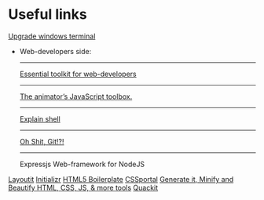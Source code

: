 # Useful links

[ Upgrade windows terminal](https://terminalsplash.com/)  

* Web-developers side: <hr>
[Essential toolkit for web-developers](https://emmet.io/) <hr>
[The animator’s JavaScript toolbox.](https://popmotion.io/) <hr>
[Explain shell ](https://explainshell.com/about) <hr>
[Oh Shit, Git!?!](https://ohshitgit.com/) <hr>
Expressjs Web-framework for NodeJS

[Layoutit](https://www.layoutit.com/)
[Initializr](http://www.initializr.com/)
[HTML5 Boilerplate](https://html5boilerplate.com/)
[CSSportal](https://www.cssportal.com/)
[Generate it, Minify and Beautify HTML, CSS, JS, & more tools](https://www.generateit.net/)
[Quackit](https://www.quackit.com/)

<!--
[]()
[]()
[]()
[]()
[]()
[]()
[]()
[]()
-->